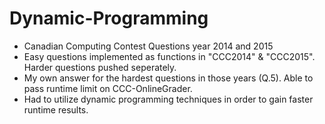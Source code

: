 # Dynamic-Programming

- Canadian Computing Contest Questions year 2014 and 2015
- Easy questions implemented as functions in "CCC2014" & "CCC2015". Harder questions pushed seperately.
- My own answer for the hardest questions in those years (Q.5). Able to pass runtime limit on CCC-OnlineGrader.
- Had to utilize dynamic programming techniques in order to gain faster runtime results.
